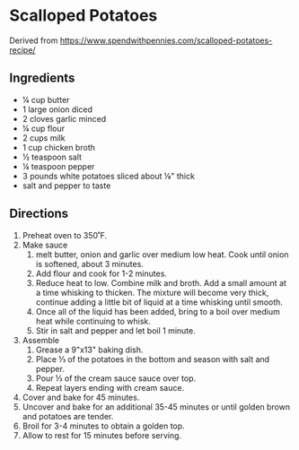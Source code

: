 # Scalloped Potatoes

Derived from https://www.spendwithpennies.com/scalloped-potatoes-recipe/

## Ingredients
 - ¼ cup butter
 - 1 large onion diced
 - 2 cloves garlic minced
 - ¼ cup flour
 - 2 cups milk
 - 1 cup chicken broth
 - ½ teaspoon salt
 - ¼ teaspoon pepper
 - 3 pounds white potatoes sliced about ⅛" thick
 - salt and pepper to taste
 
 ## Directions
 
1. Preheat oven to 350˚F.
1. Make sauce
   1. melt butter, onion and garlic over medium low heat. Cook until onion is softened, about 3 minutes. 
   1. Add flour and cook for 1-2 minutes. 
   1. Reduce heat to low. Combine milk and broth. Add a small amount at a time whisking to thicken. The mixture will become very thick, continue adding a little bit of liquid at a time whisking until smooth.
   1. Once all of the liquid has been added, bring to a boil over medium heat while continuing to whisk.
   1. Stir in salt and pepper and let boil 1 minute.
1. Assemble
   1. Grease a 9"x13" baking dish. 
   1. Place ⅓ of the potatoes in the bottom and season with salt and pepper. 
   1. Pour ⅓ of the cream sauce sauce over top. 
   1. Repeat layers ending with cream sauce.
1. Cover and bake for 45 minutes.
1. Uncover and bake for an additional 35-45 minutes or until golden brown and potatoes are tender.
1. Broil for 3-4 minutes to obtain a golden top.
1. Allow to rest for 15 minutes before serving.
